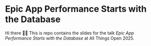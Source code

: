 # Epic App Performance Starts with the Database

Hi there 👋🏻 This is repo contains the slides for the talk _Epic App Performance Starts with the Database_ at All Things Open 2025.
